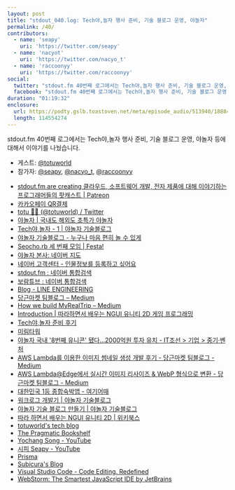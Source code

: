 ```yaml
---
layout: post
title: "stdout_040.log: Tech야,놀자 행사 준비, 기술 블로그 운영, 야놀자"
permalink: /40/
contributors:
  - name: 'seapy'
    uri: 'https://twitter.com/seapy'
  - name: 'nacyot'
    uri: 'https://twitter.com/nacyo_t'
  - name: 'raccoonyy'
    uri: 'https://twitter.com/raccoonyy'
social:
  twitter: "stdout.fm 40번째 로그에서는 Tech야,놀자 행사 준비, 기술 블로그 운영, 야놀자에 대해서 이야기를 나눴습니다."
  facebook: "stdout.fm 40번째 로그에서는 Tech야,놀자 행사 준비, 기술 블로그 운영, 야놀자에 대해서 이야기를 나눴습니다."
duration: "01:19:32"
enclosure:
  url: https://podty.gslb.toastoven.net/meta/episode_audio/513940/188843_1564212596372.mp3
  length: 114554274
---
```


stdout.fm 40번째 로그에서는 Tech야,놀자 행사 준비, 기술 블로그 운영, 야놀자 등에 대해서 이야기를 나눴습니다.

* 게스트: [@totuworld][tot]
* 참가자: [@seapy][sea], [@nacyo_t][nac], [@raccoonyy][rac]

[tot]: https://twitter.com/totuworld
[sea]: https://twitter.com/seapy
[nac]: https://twitter.com/nacyo_t
[rac]: https://twitter.com/raccoonyy

* [stdout.fm are creating 클라우드, 소프트웨어 개발, 전자 제품에 대해 이야기하는 프로그래머들의 팟캐스트 \| Patreon](https://www.patreon.com/stdoutfm)
* [카카오페이 QR결제](https://qr-kakaopay.kakao.com/smallshop)
* [totu 🥩🔥 (@totuworld) / Twitter](https://twitter.com/totuworld)
* [야놀자 \| 국내도 해외도 초특가 야놀자](https://www.yanolja.com/)
* [Tech야,놀자 - 1 \| 야놀자 기술블로그](https://yanolja.github.io/2019/07/tech_yanolja)
* [야놀자 기술블로그 - 누구나 마음 편히 놀 수 있게](https://yanolja.github.io/)
* [Seocho.rb 세 번째 모임 \| Festa!](https://festa.io/events/354)
* [야놀자 본사: 네이버 지도](http://map.naver.com/local/siteview.nhn?code=11889227)
* [네이버 고객센터 - 인물정보를 등록하고 싶어요](https://help.naver.com/support/contents/contents.help?serviceNo=606&categoryNo=10246)
* [stdout.fm : 네이버 통합검색](https://search.naver.com/search.naver?sm=top_hty&fbm=1&ie=utf8&query=stdout.fm)
* [보람튜브 : 네이버 통합검색](https://search.naver.com/search.naver?where=nexearch&sm=tab_jum&query=%EB%B3%B4%EB%9E%8C%ED%8A%9C%EB%B8%8C)
* [Blog - LINE ENGINEERING](https://engineering.linecorp.com/ko/blog/)
* [당근마켓 팀블로그 – Medium](https://medium.com/daangn)
* [How we build MyRealTrip – Medium](https://medium.com/myrealtrip-product)
* [Introduction \| 따라하면서 배우는 NGUI 유니티 2D 게임 프로그래밍](https://totuworld.gitbooks.io/unity_ngui/content/)
* [Tech야,놀자 준비 후기](https://blog.totu.dev/2019/07/25/tech_yanolja_postmortem/)
* [미림타워](http://milimtower.co.kr/)
* [야놀자 국내 '8번째 유니콘' 됐다…2000억원 투자 유치 - IT조선 > 기업 > 중기·벤처](http://it.chosun.com/site/data/html_dir/2019/06/11/2019061102764.html)
* [AWS Lambda를 이용한 이미지 썸네일 생성 개발 후기 - 당근마켓 팀블로그 - Medium](https://medium.com/daangn/aws-lambda%EB%A5%BC-%EC%9D%B4%EC%9A%A9%ED%95%9C-%EC%9D%B4%EB%AF%B8%EC%A7%80-%EC%8D%B8%EB%84%A4%EC%9D%BC-%EC%83%9D%EC%84%B1-%EA%B0%9C%EB%B0%9C-%ED%9B%84%EA%B8%B0-acc278d49980)
* [AWS Lambda@Edge에서 실시간 이미지 리사이즈 & WebP 형식으로 변환 - 당근마켓 팀블로그 - Medium](https://medium.com/daangn/lambda-edge%EB%A1%9C-%EA%B5%AC%ED%98%84%ED%95%98%EB%8A%94-on-the-fly-%EC%9D%B4%EB%AF%B8%EC%A7%80-%EB%A6%AC%EC%82%AC%EC%9D%B4%EC%A7%95-f4e5052d49f3)
* [대한민국 1등 종합숙박앱 - 여기어때](https://www.goodchoice.kr/)
* [워크로그 개발기 \| 야놀자 기술블로그](https://yanolja.github.io/2018/09/Work-Log)
* [야놀자 기술 블로그 만들기 \| 야놀자 기술블로그](https://yanolja.github.io/2017/08/Hello-world)
* [따라 하면서 배우는 NGUI 유니티 2D \| 위키북스](https://wikibook.co.kr/unity-ngui/)
* [totuworld's tech blog](https://blog.totu.dev/)
* [The Pragmatic Bookshelf](https://pragprog.com/)
* [Yochang Song - YouTube](https://www.youtube.com/user/totuworld7/feed)
* [시피 Seapy - YouTube](https://www.youtube.com/channel/UCbWVkEp_42rg5s2GMP4d_IQ)
* [Prisma](https://www.prisma.io/)
* [Subicura's Blog](https://subicura.com/)
* [Visual Studio Code - Code Editing. Redefined](https://code.visualstudio.com/)
* [WebStorm: The Smartest JavaScript IDE by JetBrains](https://www.jetbrains.com/webstorm/)
